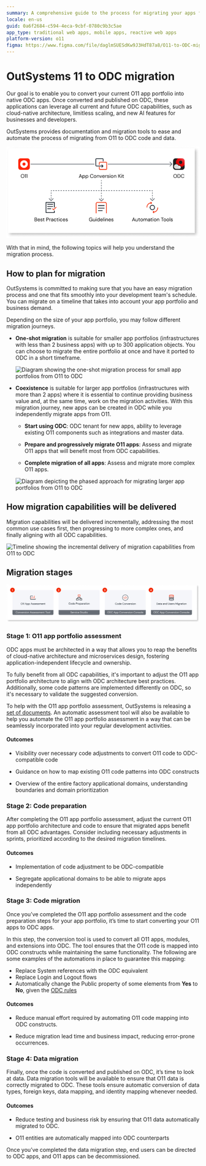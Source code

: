 ```yaml
---
summary: A comprehensive guide to the process for migrating your apps from O11 to OutSystems Developer Cloud (ODC), including planning, phased migration, and the support available from documentation.
locale: en-us
guid: 0a6f2684-c594-4eca-9cbf-0780c9b3c5ae
app_type: traditional web apps, mobile apps, reactive web apps
platform-version: o11
figma: https://www.figma.com/file/daglmSUESdKw9J3HdT87a8/O11-to-ODC-migration?type=design&node-id=20%3A241&mode=design&t=IqPW9GPcaNRalD3r-1
---
```


# OutSystems 11 to ODC migration

Our goal is to enable you to convert your current O11 app portfolio into native ODC apps. Once converted and published on ODC, these applications can leverage all current and future ODC capabilities, such as cloud-native architecture, limitless scaling, and new AI features for businesses and developers.

OutSystems provides documentation and migration tools to ease and automate the process of migrating from O11 to ODC code and data.

![Graphic representation of the supporting materials provided by OutSystems for the migration from O11 to ODC](images/o11-odc-migration-kit-diag.png "O11 to ODC Migration Support Material")

With that in mind, the following topics will help you understand the migration process.

## How to plan for migration

OutSystems is committed to making sure that you have an easy migration process and one that fits smoothly into your development team's schedule. You can migrate on a timeline that takes into account your app portfolio and business demand.

Depending on the size of your app portfolio, you may follow different migration journeys. 

* **One-shot migration** is suitable for smaller app portfolios (infrastructures with less than 2 business apps) with up to 300 application objects. You can choose to migrate the entire portfolio at once and have it ported to ODC in a short timeframe.

    ![Diagram showing the one-shot migration process for small app portfolios from O11 to ODC](images/one-shot-migration-diag.png "One-Shot Migration Diagram")

* **Coexistence**  is suitable for larger app portfolios (infrastructures with more than 2 apps) where it is essential to continue providing business value and, at the same time, work on the migration activities. With this migration journey, new apps can be created in ODC while you independently migrate apps from O11.

    * **Start using ODC**: ODC tenant for new apps, ability to leverage existing O11 components such as integrations and master data.

    * **Prepare and progressively migrate O11 apps**: Assess and migrate O11 apps that will benefit most from ODC capabilities.

    * **Complete migration of all apps**: Assess and migrate more complex O11 apps.

    ![Diagram depicting the phased approach for migrating larger app portfolios from O11 to ODC](images/migration-phased-approach-diag.png "Phased Approach to Migration Diagram")

## How migration capabilities will be delivered

Migration capabilities will be delivered incrementally, addressing the most common use cases first, then progressing to more complex ones, and finally aligning with all ODC capabilities. 

![Timeline showing the incremental delivery of migration capabilities from O11 to ODC](images/migration-toolkit-value.png "Migration Capabilities Delivery Timeline")

## Migration stages

![Comprehensive diagram outlining the stages of the migration process from O11 to ODC](images/migration-process-diag.png "Overall Migration Process Diagram")

### Stage 1: O11 app portfolio assessment

ODC apps must be architected in a way that allows you to reap the benefits of cloud-native architecture and microservices design, fostering application-independent lifecycle and ownership.

To fully benefit from all ODC capabilities, it's important to adjust the O11 app portfolio architecture to align with ODC architecture best practices. Additionally, some code patterns are implemented differently on ODC, so it's necessary to validate the suggested conversion.

To help with the O11 app portfolio assessment, OutSystems is releasing a [set of documents](../migration-to-odc/preparation/process.md). An automatic assessment tool will also be available to help you automate the O11 app portfolio assessment in a way that can be seamlessly incorporated into your regular development activities.

#### Outcomes

* Visibility over necessary code adjustments to convert O11 code to ODC-compatible code

* Guidance on how to map existing O11 code patterns into ODC constructs

* Overview of the entire factory applicational domains, understanding boundaries and domain prioritization


### Stage 2: Code preparation

After completing the O11 app portfolio assessment, adjust the current O11 app portfolio architecture and code to ensure that migrated apps benefit from all ODC advantages. Consider including necessary adjustments in sprints, prioritized according to the desired migration timelines.

#### Outcomes

* Implementation of code adjustment to be ODC-compatible

* Segregate applicational domains to be able to migrate apps independently


### Stage 3: Code migration

Once you’ve completed the O11 app portfolio assessment and the code preparation steps for your app portfolio, it’s time to start converting your O11 apps to ODC apps.

In this step, the conversion tool is used to convert all O11 apps, modules, and extensions into ODC. The tool ensures that the O11 code is mapped into ODC constructs while maintaining the same functionality. The following are some examples of the automations in place to guarantee this mapping:

* Replace System references with the ODC equivalent
* Replace Login and Logout flows
* Automatically change the Public property of some elements from **Yes** to **No**, given the [ODC rules](https://success.outsystems.com/documentation/outsystems_developer_cloud/building_apps/app_architecture/reuse_elements_across_apps/)

#### Outcomes

* Reduce manual effort required by automating O11 code mapping into ODC constructs.

* Reduce migration lead time and business impact, reducing error-prone occurrences.


### Stage 4: Data migration

Finally, once the code is converted and published on ODC, it’s time to look at data. Data migration tools will be available to ensure that O11 data is correctly migrated to ODC. These tools ensure automatic conversion of data types, foreign keys, data mapping, and identity mapping whenever needed.

#### Outcomes

* Reduce testing and business risk by ensuring that O11 data automatically migrated to ODC.

* O11 entities are automatically mapped into ODC counterparts

Once you’ve completed the data migration step, end users can be directed to ODC apps, and O11 apps can be decommissioned.
